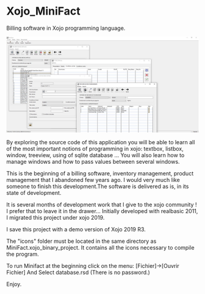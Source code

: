 # Xojo_MiniFact
Billing software in Xojo programming language.

<p align="center">
  <img src="https://github.com/Fab2bprog/Xojo_MiniFact/raw/master/project%20screenshots/Capture.JPG" width="650" title="Minifact screenshot">
 </p>

By exploring the source code of this application you will be able to learn all of the most important notions of programming in xojo:
textbox, listbox, window, treeview, using of sqlite database ... 
You will also learn how to manage windows and how to pass values between several windows.

This is the beginning of a billing software, inventory management, product management that I abandoned few years ago. I would very much like someone to finish this development.The software is delivered as is, in its state of development.

It is several months of development work that I give to the xojo community !
I prefer that to leave it in the drawer...
Initially developed with realbasic 2011, I migrated this project under xojo 2019.

I save this project with a demo version of Xojo 2019 R3.

The "icons" folder must be located in the same directory as MiniFact.xojo_binary_project.
It contains all the icons necessary to compile the program.

To run Minifact at the beginning click on the menu:
[Fichier]->[Ouvrir Fichier]
And Select database.rsd
(There is no password.)


Enjoy.
